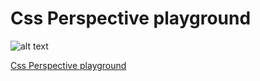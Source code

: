 ﻿# Css Perspective playground
 
![alt text](https://photos.app.goo.gl/p3HVfvnJKnxAHn8f6)


[Css Perspective playground](https://hassan-boulhilt.github.io/Css-Perspective-Playground/)
